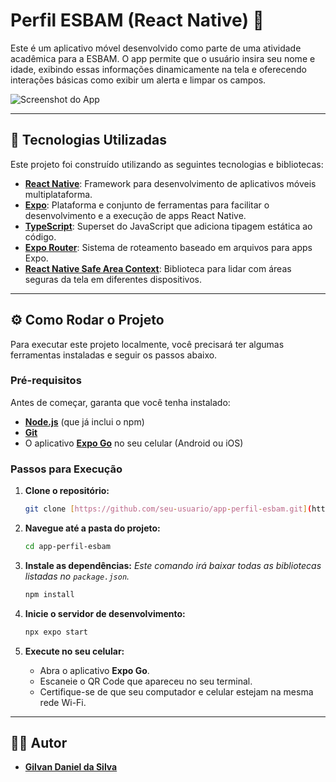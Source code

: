 # Perfil ESBAM (React Native) 📱

Este é um aplicativo móvel desenvolvido como parte de uma atividade acadêmica para a ESBAM. O app permite que o usuário insira seu nome e idade, exibindo essas informações dinamicamente na tela e oferecendo interações básicas como exibir um alerta e limpar os campos.

![Screenshot do App]( https://drive.google.com/file/d/114J0ZdOlctTor4UOT97tOqbk3BCVYsji/view?usp=sharing )


---

## 🚀 Tecnologias Utilizadas

Este projeto foi construído utilizando as seguintes tecnologias e bibliotecas:

* **[React Native](https://reactnative.dev/)**: Framework para desenvolvimento de aplicativos móveis multiplataforma.
* **[Expo](https://expo.dev/)**: Plataforma e conjunto de ferramentas para facilitar o desenvolvimento e a execução de apps React Native.
* **[TypeScript](https://www.typescriptlang.org/)**: Superset do JavaScript que adiciona tipagem estática ao código.
* **[Expo Router](https://docs.expo.dev/router/introduction/)**: Sistema de roteamento baseado em arquivos para apps Expo.
* **[React Native Safe Area Context](https://github.com/th3rdwave/react-native-safe-area-context)**: Biblioteca para lidar com áreas seguras da tela em diferentes dispositivos.

---

## ⚙️ Como Rodar o Projeto

Para executar este projeto localmente, você precisará ter algumas ferramentas instaladas e seguir os passos abaixo.

### Pré-requisitos

Antes de começar, garanta que você tenha instalado:
* **[Node.js](https://nodejs.org/en)** (que já inclui o npm)
* **[Git](https://git-scm.com/)**
* O aplicativo **[Expo Go](https://expo.dev/go)** no seu celular (Android ou iOS)

### Passos para Execução

1.  **Clone o repositório:**
    ```bash
    git clone [https://github.com/seu-usuario/app-perfil-esbam.git](https://github.com/seu-usuario/app-perfil-esbam.git)
    ```

2.  **Navegue até a pasta do projeto:**
    ```bash
    cd app-perfil-esbam
    ```

3.  **Instale as dependências:**
    *Este comando irá baixar todas as bibliotecas listadas no `package.json`.*
    ```bash
    npm install
    ```

4.  **Inicie o servidor de desenvolvimento:**
    ```bash
    npx expo start
    ```

5.  **Execute no seu celular:**
    * Abra o aplicativo **Expo Go**.
    * Escaneie o QR Code que apareceu no seu terminal.
    * Certifique-se de que seu computador e celular estejam na mesma rede Wi-Fi.

---

## 👨‍💻 Autor

* **[Gilvan Daniel da Silva](https://github.com/GilvanDnel)**